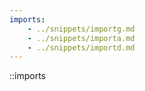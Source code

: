 ```yaml
---
imports:
    - ../snippets/importg.md
    - ../snippets/importa.md
    - ../snippets/importd.md
---
```


::imports
